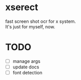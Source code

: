 # xserect
fast screen shot ocr for x system.  
It's just for myself, now.
# TODO
- [ ] manage args
- [ ] update docs
- [ ] font detection
